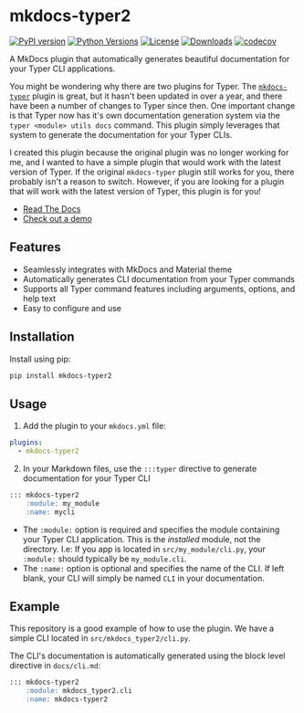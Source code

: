 # mkdocs-typer2

[![PyPI version](https://badge.fury.io/py/mkdocs-typer2.svg)](https://badge.fury.io/py/mkdocs-typer2)
[![Python Versions](https://img.shields.io/pypi/pyversions/mkdocs-typer2.svg)](https://pypi.org/project/mkdocs-typer2/)
[![License](https://img.shields.io/badge/License-Apache_2.0-blue.svg)](https://opensource.org/licenses/Apache-2.0)
[![Downloads](https://static.pepy.tech/badge/mkdocs-typer2)](https://pepy.tech/project/mkdocs-typer2)
[![codecov](https://codecov.io/gh/syn54x/mkdocs-typer2/branch/main/graph/badge.svg)](https://codecov.io/gh/syn54x/mkdocs-typer2)



A MkDocs plugin that automatically generates beautiful documentation for your Typer CLI applications.

You might be wondering why there are two plugins for Typer.  The [`mkdocs-typer`](https://github.com/bruce-szalwinski/mkdocs-typer) plugin is great, but it hasn't been updated in over a year, and there have been a number of changes to Typer since then.  One important change is that Typer now has it's own documentation generation system via the `typer <module> utils docs` command.  This plugin simply leverages that system to generate the documentation for your Typer CLIs.

I created this plugin because the original plugin was no longer working for me, and I wanted to have a simple plugin that would work with the latest version of Typer.  If the original `mkdocs-typer` plugin still works for you, there probably isn't a reason to switch.  However, if you are looking for a plugin that will work with the latest version of Typer, this plugin is for you!

- [Read The Docs](https://syn54x.github.io/mkdocs-typer2/)
- [Check out a demo](https://syn54x.github.io/mkdocs-typer2/cli)

## Features

- Seamlessly integrates with MkDocs and Material theme
- Automatically generates CLI documentation from your Typer commands
- Supports all Typer command features including arguments, options, and help text
- Easy to configure and use

## Installation

Install using pip:

```bash
pip install mkdocs-typer2
```

## Usage

1. Add the plugin to your `mkdocs.yml` file:

```yaml
plugins:
  - mkdocs-typer2
```

2. In your Markdown files, use the `:::typer` directive to generate documentation for your Typer CLI

```markdown
::: mkdocs-typer2
    :module: my_module
    :name: mycli
```

- The `:module:` option is required and specifies the module containing your Typer CLI application.  This is the *installed* module, not the directory.  I.e: If you app is located in `src/my_module/cli.py`, your `:module:` should typically be `my_module.cli`.
- The `:name:` option is optional and specifies the name of the CLI.  If left blank, your CLI will simply be named `CLI` in your documentation.

## Example

This repository is a good example of how to use the plugin.  We have a simple CLI located in `src/mkdocs_typer2/cli.py`.

The CLI's documentation is automatically generated using the block level directive in `docs/cli.md`:

```markdown
::: mkdocs-typer2
    :module: mkdocs_typer2.cli
    :name: mkdocs-typer2
```
